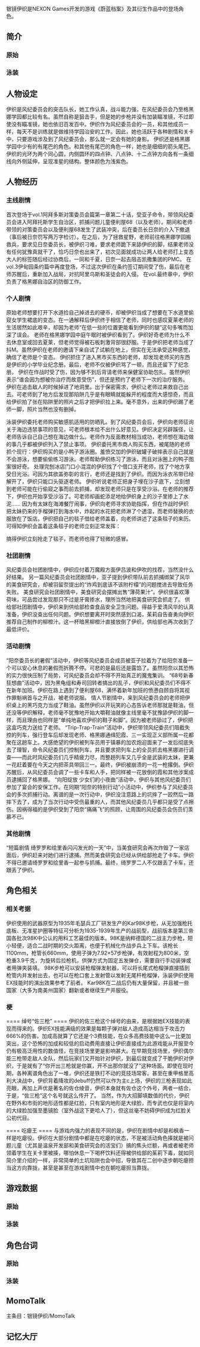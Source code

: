 银镜伊织是NEXON Games开发的游戏《蔚蓝档案》及其衍生作品中的登场角色。

## 简介

### 原始

### 泳装

## 人物设定
伊织是风纪委员会的突击队长，她工作认真，战斗能力强，在风纪委员会乃至格黑娜学园都比较有名。虽然自称是狙击手，但是她的步枪并没有加装瞄准镜，不过即使没有瞄准镜，她也依旧百发百中。伊织作为风纪委员会的一员，和其他成员一样，每天不是训练就是做维持学园治安的工作。因此，她也活跃于各种剧情和关卡中，只要游戏涉及到了风纪委员会，那么就一定会有她的身影。
伊织还是格黑娜学园中少有的有尾巴的角色。和其他有尾巴的角色一样，她也是细细的箭头尾巴。
伊织的光环为两个同心圆，内侧圆环的四点钟、八点钟、十二点钟方向各有一条细线向外侧延伸，呈现准星的结构。整体颜色为浅紫色。

## 人物经历

### 主线剧情
首次登场于vol.1阿拜多斯对策委员会篇第一章第二十话，受亚子命令，带领风纪委员会进入阿拜托斯学生自治区，抓捕问题儿童便利屋68（以及老师）。期间和老师带领的对策委员会以及便利屋68发生了武装冲突，后在委员长日奈的介入下撤退（事后被日奈罚写两万字检讨）。在之后，为了拯救星野，老师前往格黑娜学园搬救兵，要求见日奈委员长，被伊织刁难，要求老师跪下来舔伊织的脚，结果老师没有任何犹豫真就干了，恰巧日奈也出来了，初次见面就成功让两人给老师打上变态大人的标签随后经过协商后，一同和千夏，日奈一起去阻击凯撒集团的PMC。
在vol.3伊甸园条约篇中再度登场，不过这次伊织在条约签订期间受了伤，最后在老师苏醒后，重新加入战局，对抗阿里乌斯和圣徒会的入侵。
在vol.最终章中，伊织负责了格黑娜自治区的防御工作。

### 个人剧情
原始老师想要打开下水道捡自己掉进去的硬币，却被伊织当成了想要在下水道里偷窥女学生裙底的变态。在一通解释后伊织终于相信了老师，同时也感叹夏莱老师的生活居然如此艰辛，却因为老师“在低一些的位置更能看到伊织的腿”这句多嘴而加深了误会。
老师在格黑娜学园中庭午眠时被伊织看到了。伊织好奇老师为什么不去休息室或回去夏莱，但老师觉得被石板刺激背部很舒服。于是伊织把老师当成了抖M。虽然伊织在老师的邀请下亲自试了试躺在地上，但实在无法承受这种感觉，确信了老师是个变态。
伊织抓住了进入黑市买东西的老师，却发现老师买的东西是伊织的小学毕业纪念册。最后，老师不仅被伊织骂了一顿，而且还留下了纪念册。
伊织在作战时受了伤，因为够不到后背请老师来保健室协助包扎。虽然伊织表示“谁会因为想被你治疗而故意受伤”，但还是预约了老师下一次的治疗服务。
伊织在追击敌人的时候掉进了地洞里。出于保密需求，伊织让老师过来救自己出去。可老师到了地方后发现那陷阱几乎是有眼睛就能躲开的程度而大感惊奇，而且给伊织拍了张在陷阱里的照片之后才把伊织拉上来。毫不意外，出来的伊织踢了老师一脚，照片当然也没有删掉。

泳装伊织委托老师购买敏感肌适用的防晒乳。到了风纪委员会后，伊织向老师征询关于海边违禁事项的意见，可老师根本给不出什么好意见。伊织决定另辟蹊径，让老师告诉自己自己想在海边做什么。老师作为反面教材相当成功，老师想在海边做的事几乎都被伊织列入了禁止事项。
伊织委托黑市商人购买东西，被尾随的老师抓个现行：伊织购买的是小鸭子游泳圈。羞愤交加的伊织破罐子破摔表示自己就是不会游泳，想要偷偷练习游泳。老师帮助伊织练习了游泳，而且对泳圈上的鸭子图案很好奇。
处理完刨冰店门口小混混的伊织找了个借口支开老师，找了个地方享受日光浴。可因为其欲盖弥彰的言行，老师还是找到了伊织。而因为泳衣吊带已经解开了，伊织只能口头驱逐老师。
伊织听说老师正把身子埋在沙子底下，立刻想到老师可能在行偷窥之事而前去抓捕，却发现老师只是在享受沙浴。在老师的推荐下，伊织也开始享受沙浴了。可老师却画蛇添足地给伊织身上的沙子里掺上了水泥......
因为有太妹在海滩餐厅闹事，伊织向老师寻求协助指挥，但在作战时伊织把太妹扔来的手榴弹打到海水中，炸起的水花把老师淋了个透湿，而老师替换的衣服放在了饭店。伊织把自己的毯子借给老师盖着，向老师讲述了这条毯子的来历。可得知伊织会盖着这条毯子的老师立刻正常发挥：

搞得伊织立刻抢走了毯子，而老师也得了轻微的感冒。

### 社团剧情
风纪委员会社团剧情中，伊织应付着万魔殿方面伊吕波和伊吹的找茬，当然没什么好结果。
另一篇风纪委员会社团剧情中，亚子提到伊织带队前去抓捕绑架了风华的美食研究会，却被羽留奈提出的“炸鸡到底该不该附柠檬”的问题搅进去导致任务失败。
美食研究会社团剧情中，美食研究会摆摊出售“薄荷果汁”。伊织很喜欢薄荷味，可品尝过发现那只不过是牙膏掺水，理所当然地把美食研究会抓走了。
供给部社团剧情中，伊织来到供给部检查食品安全卫生问题。得益于爱清风华的认真准备，伊织没查出任何问题。伊织想要离开时突然感到口渴，茱莉自告奋勇向伊织推荐自己制作的柳橙汁。这一杯暗黑柳橙汁直接放倒了伊织，供给部也再次收到了最低评价。

### 活动剧情
“阳奈委员长的暑假”活动中，伊织等风纪委员会成员被亚子拉着为了给阳奈准备一个可以安心休息的暑假而折腾不停。可悲的是最后还是露馅了。虽然阳奈以其恐怖的实力很快压制了局势，可风纪委员会却不得不开始真正的魔鬼集训。
“68号新春狂想曲”活动中，因为黑龟组和寿司回转者搞出的乱子，伊织和风纪委员们不得不在新年加班。伊织在路上遇到了便利屋68，满怀着新年加班的愤懑自顾自将其视作罪魁祸首与之开战，被老师说服。
情人节剧情中，来到风纪委员会的老师把伊织桌上的黑巧克力当成了鞋油。虽然伊织以开玩笑的心态告诉老师那就是鞋油，但还没等伊织解释，老师毫不犹豫地开始大嚼鞋油就像主线里毫不犹豫舔伊织的脚一样，而且理由也同样是“单纯地喜欢伊织的鞋子和脚”。因为被老师舔过了，伊织把这盒巧克力送给了老师。
“Trip-Trap-Train”活动中，伊织带领风纪委员们阻截失控的列车，强行登车后却发现老师、格黑娜通缉犯霞、三一实现正义部所属一花都聚在这趟车上。大感绝望的伊织被列车员用于镇暴的加农炮迎面来了一发后彻底失去了理智，命令风纪委员们控制列车，并且要求把列车上的全员抓去格黑娜进行调查——而此时风纪委员们几乎精疲力尽，而整趟列车又几乎全是武装的太妹，更兼一花赶着要在今天之内把茶具带回三一。最终，伊织被崩溃的一花一枪撂倒。伊织苏醒后，从风纪委员会调了一些卡车和人手，把同样被一花放倒的霞和其他涉案成员逮捕回了格黑娜。
“向阳绽放 少女们的小夜曲”活动中，伊织与其他风纪委员们参加了宴会的安保工作。在同期“阳奈的特别行动”小活动中，伊织参与了风纪委员会的多次抓捕行动。离谱的是一次行动中，伊织没注意路上的坑摔了一跤然后一路摔下去了，成为了当次行动中受伤最重的人，而其他风纪委员几乎都只是受了点擦伤。因祸得福的是伊织受到了阳奈“痛痛飞”的照顾，让周围的风纪委员会伤员们羡慕不已。

### 其他剧情
“短篇剧情 绮罗罗和绘里香闪闪发光的一天”中，当美食研究会再次炸毁了一家店面后，伊织赶来对她们进行逮捕。然而美食研究会已经从供给部抢走了卡车。伊织不得已邀请绮罗罗和绘里香一起参与抓捕。最终，绮罗罗二人不仅跟丢了卡车，还跟丢了伊织。

## 角色相关

### 相关考据

伊织使用的武器原型为1935年毛瑟兵工厂研发生产的Kar98K步枪，从无加强枪托底板、无准星护圈等特征可分析为1935-1939年生产的战前型，战前版本是第三帝国各批次98K中公认的用料工艺最佳的版本。98K是纳粹德国的二战主力步枪，短小轻便，适合二战时期的交火距离，也便于机械化作战步兵上下车。该枪长1100mm，枪管长660mm，使用子弹为7.92×57步枪弹，有效射程为800米，空枪重3.9千克，为旋转后拉枪机，供弹方式为固定五发弹仓，需要自行手动装弹或者用弹夹装填。
98K步枪可以安装枪榴弹发射器，可以将长尾式枪榴弹直接插到枪管内并发射出去，也可以在枪口套上发射管以发射无尾杆枪榴弹，泳装伊织使用EX技能时的演出效果参考了前者。
Kar98K在二战后仍有大量保留，并且被一些国家（大多为南美州国家）翻新或者继续生产并服役。

### 梗

==== 绰号“佐三枪” ====
伊织的佐三枪这个绰号的由来，是根据她EX技能的表现而得来的。伊织EX技能满级的效果是每颗子弹对敌人造成高达相当于攻击力666%的伤害。加成高就算了它还是个3费技能，在众多高费技能中这么一比更加突出，这个恐怖的加成和较低的启动费用直接让伊织直接成为此游戏能从开服至今仍有极高泛用性的数值怪，在竞技场里更是影响甚大。在早期竞技场里，伊织偶尔能三枪带走敌人全队，然后玩家们又开始针对伊织，到最后就变成了干脆伊织对伊织，于是就有了“你开出三枪就是你赢，开不出那你就没了”这种场面。即使在现时期，各种离谱角色出了一堆，伊织还是铁打不动的竞技场常客。甚至在重甲格里高利大决战中，伊织背着降攻的debuff仍然可以作为主c上场，伊织的三枪表现如此亮眼，再加上声优是著名的佐仓绫音，伊织本身就有佐仓这个外号，两者一结合，于是，“佐三枪”这个名号就这么传开了。
当然，作为大招脚填数值的代价，伊织在野外和市街的地形适性都是红脸，只有室内地形是大绿脸，而专武也仅是将室内的大绿脸加强至墨镜脸（室外战这下更哈人了），但这丝毫不妨碍伊织成为红脸关公初代目。

==== 吃瘪王 ====
与游戏内强力的表现不同的是，伊织在剧情中却是和枫香一样是吃瘪役。伊织在大部分剧情中都是在吃瘪的状态，不是被活动角色揍就是被问题儿童（尤其是温泉开发部和美食研究会的活宝们）搞的焦头烂额，再或者被老师领着学生在关卡里被揍，哪怕休息一下喝杯饮料还得被供给部的茱莉下毒，就如同简介里介绍的一样，非常简单的土坑陷阱也会中招，导致其在二创中逐步朝吃瘪担当这方向靠拢，甚至是甚至在游戏剧情中也在朝吃瘪担当靠拢。

## 游戏数据

### 原始

### 泳装

## 角色台词

### 原始

### 泳装

## MomoTalk
主条目：银镜伊织/MomoTalk

## 记忆大厅
